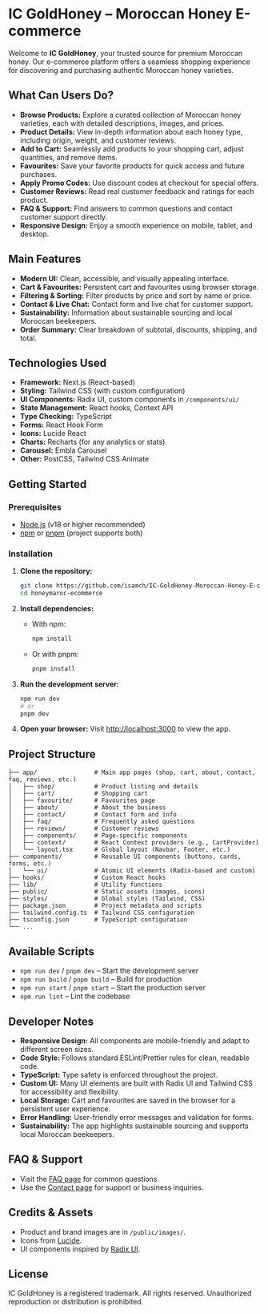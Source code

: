 # IC GoldHoney – Moroccan Honey E-commerce

Welcome to **IC GoldHoney**, your trusted source for premium Moroccan honey. Our e-commerce platform offers a seamless shopping experience for discovering and purchasing authentic Moroccan honey varieties.

## What Can Users Do?

- **Browse Products:** Explore a curated collection of Moroccan honey varieties, each with detailed descriptions, images, and prices.
- **Product Details:** View in-depth information about each honey type, including origin, weight, and customer reviews.
- **Add to Cart:** Seamlessly add products to your shopping cart, adjust quantities, and remove items.
- **Favourites:** Save your favorite products for quick access and future purchases.
- **Apply Promo Codes:** Use discount codes at checkout for special offers.
- **Customer Reviews:** Read real customer feedback and ratings for each product.
- **FAQ & Support:** Find answers to common questions and contact customer support directly.
- **Responsive Design:** Enjoy a smooth experience on mobile, tablet, and desktop.

## Main Features

- **Modern UI:** Clean, accessible, and visually appealing interface.
- **Cart & Favourites:** Persistent cart and favourites using browser storage.
- **Filtering & Sorting:** Filter products by price and sort by name or price.
- **Contact & Live Chat:** Contact form and live chat for customer support.
- **Sustainability:** Information about sustainable sourcing and local Moroccan beekeepers.
- **Order Summary:** Clear breakdown of subtotal, discounts, shipping, and total.

## Technologies Used

- **Framework:** Next.js (React-based)
- **Styling:** Tailwind CSS (with custom configuration)
- **UI Components:** Radix UI, custom components in `/components/ui/`
- **State Management:** React hooks, Context API
- **Type Checking:** TypeScript
- **Forms:** React Hook Form
- **Icons:** Lucide React
- **Charts:** Recharts (for any analytics or stats)
- **Carousel:** Embla Carousel
- **Other:** PostCSS, Tailwind CSS Animate

## Getting Started

### Prerequisites
- [Node.js](https://nodejs.org/) (v18 or higher recommended)
- [npm](https://www.npmjs.com/) or [pnpm](https://pnpm.io/) (project supports both)

### Installation

1. **Clone the repository:**
   ```bash
   git clone https://github.com/isamch/IC-GoldHoney-Moroccan-Honey-E-commerce.git
   cd honeymaroc-ecommerce
   ```

2. **Install dependencies:**
   - With npm:
     ```bash
     npm install
     ```
   - Or with pnpm:
     ```bash
     pnpm install
     ```

3. **Run the development server:**
   ```bash
   npm run dev
   # or
   pnpm dev
   ```

4. **Open your browser:**
   Visit [http://localhost:3000](http://localhost:3000) to view the app.

## Project Structure

```
├── app/                # Main app pages (shop, cart, about, contact, faq, reviews, etc.)
│   ├── shop/           # Product listing and details
│   ├── cart/           # Shopping cart
│   ├── favourite/      # Favourites page
│   ├── about/          # About the business
│   ├── contact/        # Contact form and info
│   ├── faq/            # Frequently asked questions
│   ├── reviews/        # Customer reviews
│   ├── components/     # Page-specific components
│   ├── context/        # React Context providers (e.g., CartProvider)
│   └── layout.tsx      # Global layout (Navbar, Footer, etc.)
├── components/         # Reusable UI components (buttons, cards, forms, etc.)
│   └── ui/             # Atomic UI elements (Radix-based and custom)
├── hooks/              # Custom React hooks
├── lib/                # Utility functions
├── public/             # Static assets (images, icons)
├── styles/             # Global styles (Tailwind, CSS)
├── package.json        # Project metadata and scripts
├── tailwind.config.ts  # Tailwind CSS configuration
├── tsconfig.json       # TypeScript configuration
└── ...
```

## Available Scripts

- `npm run dev` / `pnpm dev` – Start the development server
- `npm run build` / `pnpm build` – Build for production
- `npm run start` / `pnpm start` – Start the production server
- `npm run lint` – Lint the codebase

## Developer Notes

- **Responsive Design:** All components are mobile-friendly and adapt to different screen sizes.
- **Code Style:** Follows standard ESLint/Prettier rules for clean, readable code.
- **TypeScript:** Type safety is enforced throughout the project.
- **Custom UI:** Many UI elements are built with Radix UI and Tailwind CSS for accessibility and flexibility.
- **Local Storage:** Cart and favourites are saved in the browser for a persistent user experience.
- **Error Handling:** User-friendly error messages and validation for forms.
- **Sustainability:** The app highlights sustainable sourcing and supports local Moroccan beekeepers.

## FAQ & Support

- Visit the [FAQ page](http://localhost:3000/faq) for common questions.
- Use the [Contact page](http://localhost:3000/contact) for support or business inquiries.

## Credits & Assets

- Product and brand images are in `/public/images/`.
- Icons from [Lucide](https://lucide.dev/).
- UI components inspired by [Radix UI](https://www.radix-ui.com/).

## License

IC GoldHoney is a registered trademark. All rights reserved. Unauthorized reproduction or distribution is prohibited.